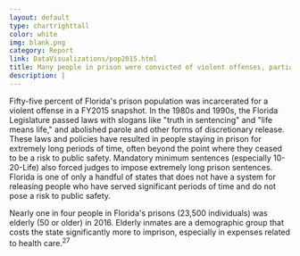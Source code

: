```yaml
---
layout: default
type: chartrighttall
color: white
img: blank.png
category: Report
link: DataVisualizations/pop2015.html
title: Many people in prison were convicted of violent offenses, partially as a result of parole policies and mandatory minimum sentencing.
description: |
---
```

Fifty-five percent of Florida's prison population was incarcerated for a violent offense in a FY2015 snapshot. In the 1980s and 1990s, the Florida Legislature passed laws with slogans like "truth in sentencing" and "life means life," and abolished parole and other forms of discretionary release. These laws and policies have resulted in people staying in prison for extremely long periods of time, often beyond the point where they ceased to be a risk to public safety. Mandatory minimum sentences (especially 10-20-Life) also forced judges to impose extremely long prison sentences. Florida is one of only a handful of states that does not have a system for releasing people who have served significant periods of time and do not pose a risk to public safety.

Nearly one in four people in Florida's prisons (23,500 individuals) was elderly (50 or older) in 2016. Elderly inmates are a demographic group that costs the state significantly more to imprison, especially in expenses related to health care.<sup>27</sup><br>

